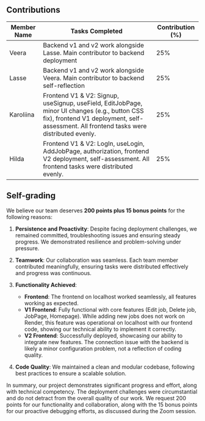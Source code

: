 ## Contributions


| Member Name | Tasks Completed                                                                      | Contribution (%) |
|-------------|--------------------------------------------------------------------------------------|------------------|
| Veera       | Backend v1 and v2 work alongside Lasse. Main contributor to backend deployment      | 25%             |
| Lasse       | Backend v1 and v2 work alongside Veera. Main contributor to backend self-reflection | 25%             |
| Karoliina   | Frontend V1 & V2: Signup, useSignup, useField, EditJobPage, minor UI changes (e.g., button CSS fix), frontend V1 deployment, self-assessment. All frontend tasks were distributed evenly. | 25% |
| Hilda       | Frontend V1 & V2: LogIn, useLogin, AddJobPage, authorization, frontend V2 deployment, self-assessment. All frontend tasks were distributed evenly. | 25% |



## Self-grading

We believe our team deserves **200 points plus 15 bonus points** for the following reasons:  

1. **Persistence and Proactivity**: Despite facing deployment challenges, we remained committed, troubleshooting issues and ensuring steady progress. We demonstrated resilience and problem-solving under pressure.  

2. **Teamwork**: Our collaboration was seamless. Each team member contributed meaningfully, ensuring tasks were distributed effectively and progress was continuous.  

3. **Functionality Achieved**:
   - **Frontend**: The frontend on localhost worked seamlessly, all features working as expected.
   - **V1 Frontend**: Fully functional with core features (Edit job, Delete job, JobPage, Homepage). While adding new jobs does not work on Render, this feature was operational on localhost with our frontend code, showing our technical ability to implement it correctly.  
   - **V2 Frontend**: Successfully deployed, showcasing our ability to integrate new features. The connection issue with the backend is likely a minor configuration problem, not a reflection of coding quality.  

5. **Code Quality**: We maintained a clean and modular codebase, following best practices to ensure a scalable solution.

In summary, our project demonstrates significant progress and effort, along with technical competency. The deployment challenges were circumstantial and do not detract from the overall quality of our work. We request 200 points for our functionality and collaboration, along with the 15 bonus points for our proactive debugging efforts, as discussed during the Zoom session.
